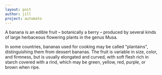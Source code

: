 ```yaml
---
layout: post
author: jill
project: automato
---
```

A banana is an edible fruit – botanically a berry – produced by several kinds
of large herbaceous flowering plants in the genus Musa.
<!--more-->
In some countries, bananas used for cooking may be called "plantains",
distinguishing them from dessert bananas. The fruit is variable in size, color,
and firmness, but is usually elongated and curved, with soft flesh rich in
starch covered with a rind, which may be green, yellow, red, purple, or brown
when ripe.